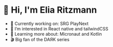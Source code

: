 # 👋 Hi, I'm Elia Ritzmann

- 🔭 Currently working on: SRG PlayNext
- 👀 I’m interested in React native and tailwindCSS 
- 🌱 Learning more about: Micronaut and Kotlin
- 🎬 Big fan of the DAЯK series
